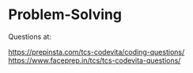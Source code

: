 # Problem-Solving

Questions at:

https://prepinsta.com/tcs-codevita/coding-questions/
https://www.faceprep.in/tcs/tcs-codevita-questions/
